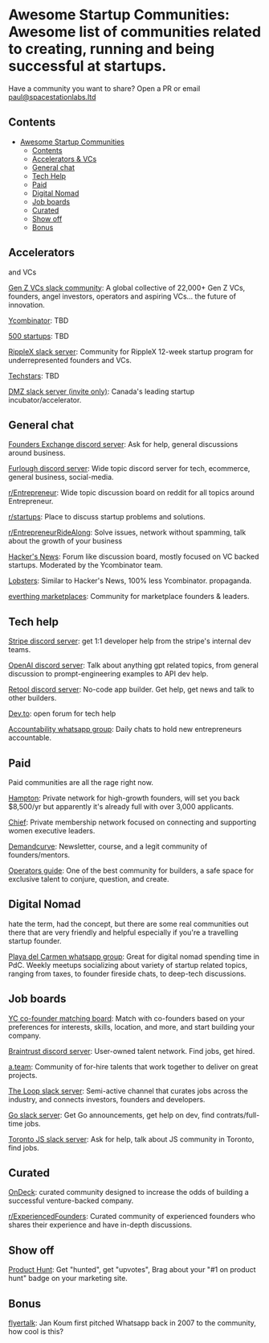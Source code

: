# Awesome Startup Communities: Awesome list of communities related to creating, running and being successful at startups.

Have a community you want to share? Open a PR or email paul@spacestationlabs.ltd

## Contents
- [Awesome Startup Communities](#awesome-startup)
  - [Contents](#contents)
  - [Accelerators & VCs](#accelerators)
  - [General chat](#general-chat)
  - [Tech Help](#tech-help)
  - [Paid](#paid)
  - [Digital Nomad](#digital-nomad)
  - [Job boards](#job-boards)
  - [Curated](#curated)
  - [Show off](#show-off)
  - [Bonus](#bonus)

## Accelerators

and VCs

[Gen Z VCs slack community](https://genz-vcs.slack.com/join/shared_invite/zt-1ssip30sw-a0C25NtBxdeS12PqBq1v9g#): A global collective of 22,000+ Gen Z VCs, founders, angel investors, operators and aspiring VCs… the future of innovation.

[Ycombinator](#): TBD

[500 startups](#): TBD

[RippleX slack
server](https://join.slack.com/t/ripplexfellow-nwv3104/shared_invite/zt-1t05yh5c1-C~piTUdk4fb3Ch3olVtu7w):
Community for RippleX 12-week startup program for underrepresented founders and
VCs.

[Techstars](#): TBD

[DMZ slack server (invite only)](https://dmzcommunity.slack.com/): Canada's leading startup incubator/accelerator.

## General chat

[Founders Exchange discord server](https://discord.gg/hKhFchvW): Ask for help,
general discussions around business.

[Furlough discord server](https://discord.gg/furlough): Wide topic discord
server for tech, ecommerce, general business, social-media.

[r/Entrepreneur](https://www.reddit.com/r/Entrepreneur): Wide topic discussion
board on reddit for all topics around Entrepreneur.

[r/startups](https://www.reddit.com/r/startups/): Place to discuss startup
problems and solutions.

[r/EntrepreneurRideAlong](https://www.reddit.com/r/EntrepreneurRideAlong/):
Solve issues, network without spamming, talk about the growth of your business

[Hacker's News](https://news.ycombinator.com): Forum like discussion board,
mostly focused on VC backed startups. Moderated by the Ycombinator team.

[Lobsters](https://lobste.rs/): Similar to Hacker's News, 100% less Ycombinator.
propaganda.

[everthing marketplaces](https://www.everythingmarketplaces.com/): Community for marketplace founders & leaders.

## Tech help

[Stripe discord server](https://discord.gg/stripe): get 1:1 developer help from
the stripe's internal dev teams.

[OpenAI discord server](https://discord.gg/openai): Talk about anything gpt
related topics, from general discussion to prompt-engineering examples to API
dev help.

[Retool discord server](https://discord.com/invite/aEHwpVd7yF): No-code app
builder. Get help, get news and talk to other builders.

[Dev.to](https://dev.to/): open forum for tech help

[Accountability whatsapp group](https://chat.whatsapp.com/HkdI4sYj4HKKCQt2zTR975): Daily chats to hold new entrepreneurs accountable.

## Paid

Paid communities are all the rage right now.

[Hampton](https://www.joinhampton.com/): Private network for high-growth founders, will set you back $8,500/yr but apparently it's already full with over 3,000 applicants.

[Chief](https://chief.com/): Private membership network focused on connecting and supporting women executive leaders.

[Demandcurve](https://www.demandcurve.com/): Newsletter, course, and a legit community of founders/mentors.

[Operators guide](https://operators-guild.com/): One of the best community for builders, a safe space for exclusive talent to conjure, question, and create.

## Digital Nomad

hate the term, had the concept, but there are some real communities out there
that are very friendly and helpful especially if you're a travelling startup
founder.

[Playa del Carmen whatsapp
group](https://chat.whatsapp.com/CPrbArhQWAX0nIQyG38OWJ): Great for digital
nomad spending time in PdC. Weekly meetups socializing about variety of startup
related topics, ranging from taxes, to founder fireside chats, to deep-tech
discussions.

## Job boards

[YC co-founder matching board](https://www.ycombinator.com/cofounder-matching): Match with co-founders based on your preferences for interests, skills, location, and more, and start building your company.

[Braintrust discord server](https://discord.gg/braintrust): User-owned talent
network. Find jobs, get hired.

[a.team](https://www.a.team/): Community of for-hire talents that work together
to deliver on great projects.

[The Loop slack
server](https://join.slack.com/t/theloop-h2r1102/shared_invite/zt-1su97yig3-me81nKZS~F9CYfnRTigATw):
Semi-active channel that curates jobs across the industry, and connects
investors, founders and developers.

[Go slack
server](https://join.slack.com/t/gophers/shared_invite/zt-1t56znkog-3qC6F4~~yEIg1R0WBhwspg):
Get Go announcements, get help on dev, find contrats/full-time jobs.

[Toronto JS slack
server](https://join.slack.com/t/torontojs/shared_invite/zt-1t041oxjl-atPnwJxbCsEfmYNofCNhtQ):
Ask for help, talk about JS community in Toronto, find jobs.

## Curated

[OnDeck](https://www.beondeck.com/): curated community designed to increase the odds of building a successful venture-backed company.

[r/ExperiencedFounders](https://www.reddit.com/r/ExperiencedFounders/): Curated
community of experienced founders who shares their experience and have in-depth
discussions.

## Show off

[Product Hunt](https://www.producthunt.com/): Get "hunted", get "upvotes",
Brag about your "#1 on product hunt" badge on your marketing site.

## Bonus

[flyertalk](https://www.flyertalk.com/forum/travel-technology/952359-thoughts-about-my-free-iphone-app-whatsapp.html):
Jan Koum first pitched Whatsapp back in 2007 to the community, how cool is this?
